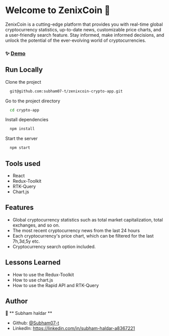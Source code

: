 
# Welcome to ZenixCoin 👋

ZenixCoin is a cutting-edge platform that provides you with real-time global cryptocurrency statistics, up-to-date news, customizable price charts, and a user-friendly search feature. Stay informed, make informed decisions, and unlock the potential of the ever-evolving world of cryptocurrencies.


### ✨ [Demo](https://crypto-app-two-omega.vercel.app/)


## Run Locally

Clone the project

```sh
  git@github.com:subham07-t/zenixcoin-crypto-app.git
```

Go to the project directory

```sh
  cd crypto-app
```

Install dependencies

```sh
  npm install
```

Start the server

```sh
  npm start
```


## Tools used

- React
- Redux-Toolkit
- RTK-Query
- Chart.js

## Features

- Global cryptocurrency statistics such as total market capitalization, total exchanges, and so on. 
- The most recent cryptocurrency news from the last 24 hours 
- Each cryptocurrency's price chart, which can be filtered for the last 7h,3d,5y etc.
- Cryptocurrency search option included. 
  
## Lessons Learned

- How to use the Redux-Toolkit
- How to use chart.js
- How to use the Rapid API and RTK-Query  


## Author

👤 ** Subham haldar  **

* Github: [@Subham07-t   ](https://github.com/Subham07-t   )
* LinkedIn: https://linkedin.com/in/subham-haldar-a8367221


